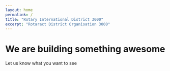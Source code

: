 ```yaml
---
layout: home
permalink: /
title: "Rotary International District 3000"
excerpt: "Rotaract District Organisation 3000"
---
```

# We are building something awesome

Let us know what you want to see